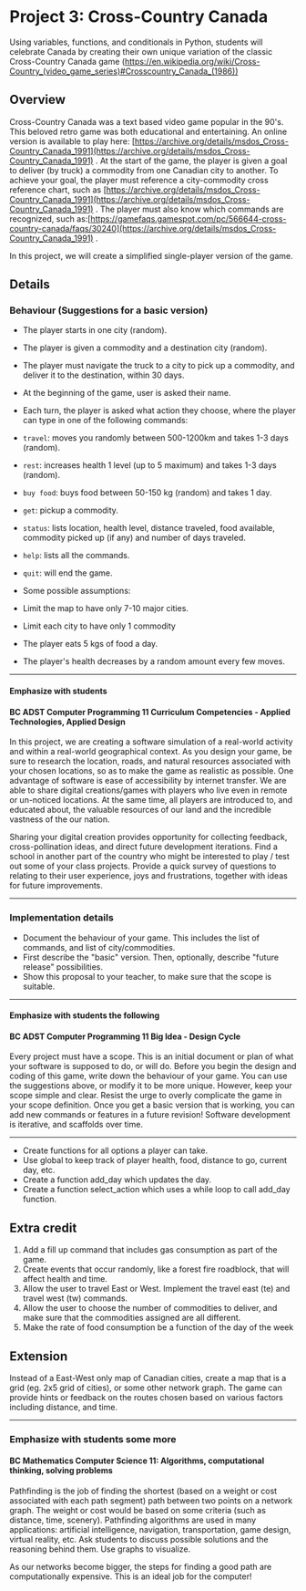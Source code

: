 # Project 3: Cross-Country Canada

Using variables, functions, and conditionals in Python, students will celebrate Canada by creating their own unique variation of the classic Cross-Country Canada game (https://en.wikipedia.org/wiki/Cross-Country_(video_game_series)#Crosscountry_Canada_(1986))

## Overview

Cross-Country Canada was a text based video game popular in the 90's.  This beloved retro game
was both educational and entertaining.
An online version is available to play here:  [https://archive.org/details/msdos_Cross-Country_Canada_1991](https://archive.org/details/msdos_Cross-Country_Canada_1991) .
At the start of the game, the player is given a goal to deliver (by truck) a commodity from one Canadian city to another.
To achieve your goal, the player must reference a city-commodity cross reference chart, such as [https://archive.org/details/msdos_Cross-Country_Canada_1991](https://archive.org/details/msdos_Cross-Country_Canada_1991) .
The player must also know which commands are recognized, such as:[https://gamefaqs.gamespot.com/pc/566644-cross-country-canada/faqs/30240](https://archive.org/details/msdos_Cross-Country_Canada_1991) .

In this project, we will create a simplified single-player version of the game.

## Details

### Behaviour (Suggestions for a basic version)

* The player starts in one city (random).
* The player is given a commodity and a destination city (random).
* The player must navigate the truck to a city to pick up a commodity, and deliver it to
the destination, within 30 days.
* At the beginning of the game, user is asked their name.
* Each turn, the player is asked what action they choose, where the player can type in one
of the following commands:

* `travel`: moves you randomly between 500-1200km and takes 1-3 days (random).
* `rest`: increases health 1 level (up to 5 maximum) and takes 1-3 days (random).
* `buy food`: buys food between 50-150 kg (random) and takes 1 day.  
* `get`:  pickup a commodity.
* `status`: lists location, health level, distance traveled, food available, commodity picked up (if any) and number of days traveled.
* `help`: lists all the commands.
* `quit`: will end the game.
* Some possible assumptions:
* Limit the map to have only 7-10 major cities.
* Limit each city to have only 1 commodity
* The player eats 5 kgs of food a day.
* The player's health decreases by a random amount every few moves.

---

#### Emphasize with students

#### BC ADST Computer Programming 11 Curriculum Competencies - Applied Technologies, Applied Design

In this project, we are creating a software simulation of a real-world activity and within a real-world geographical context.   As you design your game, be sure to research the location, roads, and natural resources associated with your chosen locations, so as to make the game as realistic as possible.  One advantage of software is ease of accessibility by internet transfer.  We are able to share digital creations/games with players who live even in remote or un-noticed locations.  At the same time, all players are introduced to, and educated about, the valuable resources of our land and the incredible vastness of the our nation.

Sharing your digital creation provides opportunity for collecting feedback, cross-pollination ideas, and direct future development iterations.  Find a school in another part of the country who might be interested to play / test out some of your class projects.  Provide a quick survey of questions to relating to their user experience, joys and frustrations, together with ideas for future improvements.

---

### Implementation details

* Document the behaviour of your game.  This includes the list of commands, and list of city/commodities.
* First describe the "basic" version.  Then, optionally, describe "future release" possibilities.
* Show this proposal to your teacher, to make sure that the scope is suitable.

---

#### Emphasize with students the following

#### BC ADST Computer Programming 11 Big Idea - Design Cycle

Every project must have a scope. This is an initial document or plan of what
your software is supposed to do, or will do. Before you begin the design and coding of this game, write down the behaviour of your game. You can use the suggestions above, or modify it to be more unique.  However, keep your scope simple and clear. Resist the urge to overly complicate the game in your scope definition.  Once you get a basic version that is working, you can add new commands or features in a future revision!  Software development is iterative, and scaffolds over time.  

---

* Create functions for all options a player can take.
* Use global to keep track of player health, food, distance to go, current day, etc.
* Create a function add_day which updates the day.
* Create a function select_action which uses a while loop to call add_day function.

## Extra credit

1. Add a fill up command that includes gas consumption as part of the game.
2. Create events that occur randomly, like a forest fire roadblock, that will affect health and time.
3. Allow the user to travel East or West. Implement the travel east (te) and travel west (tw) commands.
4. Allow the user to choose the number of commodities to deliver, and make sure that the commodities assigned are all different.
5. Make the rate of food consumption be a function of the day of the week

## Extension

Instead of a East-West only map of Canadian cities, create a map that is a grid (eg. 2x5 grid of cities), or some other network graph.
The game can provide hints or feedback on the routes chosen based on various factors including distance, and time.

  ---

### Emphasize with students some more

#### BC Mathematics Computer Science 11:  Algorithms, computational thinking, solving problems

Pathfinding is the job of finding the shortest (based on a weight or cost associated with each path segment) path between two points on a network graph.  The weight or cost would be based on some criteria (such as distance, time, scenery).  Pathfinding algorithms are used in many applications:  artificial intelligence, navigation, transportation, game design, virtual reality, etc.  Ask students to discuss possible solutions and the reasoning behind them.  Use graphs to visualize.

As our networks become bigger, the steps for finding a good path are computationally expensive.  This is an ideal job for the computer!
